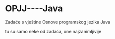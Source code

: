 # OPJJ----Java
Zadaće s vještine Osnove programskog jezika Java

tu su samo neke od zadaća, one najzanimljivije
